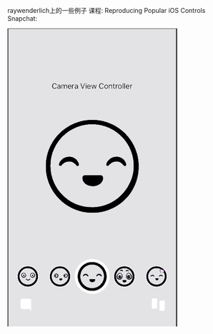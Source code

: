 raywenderlich上的一些例子
课程: Reproducing Popular iOS Controls
Snapchat:

![snapchat](https://github.com/winfredzen/iOS-HowTo/blob/master/images/001.gif)
